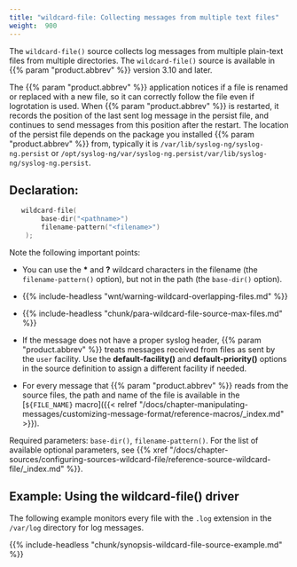 ```yaml
---
title: "wildcard-file: Collecting messages from multiple text files"
weight:  900
---
```

<!-- DISCLAIMER: This file is based on the syslog-ng Open Source Edition documentation https://github.com/balabit/syslog-ng-ose-guides/commit/2f4a52ee61d1ea9ad27cb4f3168b95408fddfdf2 and is used under the terms of The syslog-ng Open Source Edition Documentation License. The file has been modified by Axoflow. -->

The `wildcard-file()` source collects log messages from multiple plain-text files from multiple directories. The `wildcard-file()` source is available in {{% param "product.abbrev" %}} version 3.10 and later.

The {{% param "product.abbrev" %}} application notices if a file is renamed or replaced with a new file, so it can correctly follow the file even if logrotation is used. When {{% param "product.abbrev" %}} is restarted, it records the position of the last sent log message in the persist file, and continues to send messages from this position after the restart. The location of the persist file depends on the package you installed {{% param "product.abbrev" %}} from, typically it is `/var/lib/syslog-ng/syslog-ng.persist` or `/opt/syslog-ng/var/syslog-ng.persist/var/lib/syslog-ng/syslog-ng.persist`.


## Declaration:

```c
   wildcard-file(
        base-dir("<pathname>")
        filename-pattern("<filename>")
    );

```


Note the following important points:

  - You can use the **\*** and **?** wildcard characters in the filename (the `filename-pattern()` option), but not in the path (the `base-dir()` option).

  - {{% include-headless "wnt/warning-wildcard-overlapping-files.md" %}}

  - {{% include-headless "chunk/para-wildcard-file-source-max-files.md" %}}

  - If the message does not have a proper syslog header, {{% param "product.abbrev" %}} treats messages received from files as sent by the `user` facility. Use the **default-facility()** and **default-priority()** options in the source definition to assign a different facility if needed.

  - For every message that {{% param "product.abbrev" %}} reads from the source files, the path and name of the file is available in the [`${FILE_NAME}` macro]({{< relref "/docs/chapter-manipulating-messages/customizing-message-format/reference-macros/_index.md" >}}).

Required parameters: `base-dir()`, `filename-pattern()`. For the list of available optional parameters, see {{% xref "/docs/chapter-sources/configuring-sources-wildcard-file/reference-source-wildcard-file/_index.md" %}}.


## Example: Using the wildcard-file() driver

The following example monitors every file with the `.log` extension in the `/var/log` directory for log messages.

{{% include-headless "chunk/synopsis-wildcard-file-source-example.md" %}}

